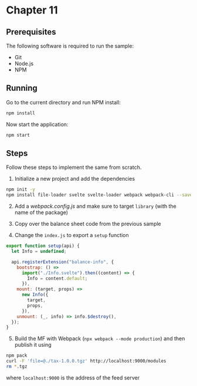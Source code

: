 # Chapter 11

## Prerequisites

The following software is required to run the sample:

- Git
- Node.js
- NPM

## Running

Go to the current directory and run NPM install:

```sh
npm install
```

Now start the application:

```sh
npm start
```

## Steps

Follow these steps to implement the same from scratch.

1. Initialize a new project and add the dependencies

```sh
npm init -y
npm install file-loader svelte svelte-loader webpack webpack-cli --save-dev
```

2. Add a *webpack.config.js* and make sure to target `library` (with the name of the package)

3. Copy over the balance sheet code from the previous sample

4. Change the `index.js` to export a `setup` function

```js
export function setup(api) {
  let Info = undefined;

  api.registerExtension("balance-info", {
    bootstrap: () =>
      import("./Info.svelte").then((content) => {
        Info = content.default;
      }),
    mount: (target, props) =>
      new Info({
        target,
        props,
      }),
    unmount: (_, info) => info.$destroy(),
  });
}
```

5. Build the MF with Webpack (`npx webpack --mode production`) and then publish it using

```sh
npm pack
curl -F 'file=@./tax-1.0.0.tgz' http://localhost:9000/modules
rm *.tgz
```

where `localhost:9000` is the address of the feed server
